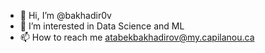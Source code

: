 - 👋 Hi, I’m @bakhadir0v
- 👀 I’m interested in Data Science and ML
- 📫 How to reach me atabekbakhadirov@my.capilanou.ca


<!---
GitHubW1zard/GitHubW1zard is a ✨ special ✨ repository because its `README.md` (this file) appears on your GitHub profile.
You can click the Preview link to take a look at your changes.
--->
